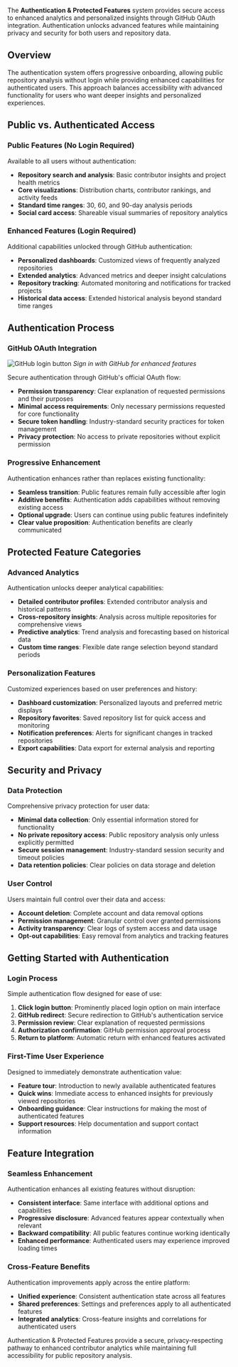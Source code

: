 The **Authentication & Protected Features** system provides secure access to enhanced analytics and personalized insights through GitHub OAuth integration. Authentication unlocks advanced features while maintaining privacy and security for both users and repository data.

## Overview

The authentication system offers progressive onboarding, allowing public repository analysis without login while providing enhanced capabilities for authenticated users. This approach balances accessibility with advanced functionality for users who want deeper insights and personalized experiences.

## Public vs. Authenticated Access

### Public Features (No Login Required)
Available to all users without authentication:

- **Repository search and analysis**: Basic contributor insights and project health metrics
- **Core visualizations**: Distribution charts, contributor rankings, and activity feeds
- **Standard time ranges**: 30, 60, and 90-day analysis periods
- **Social card access**: Shareable visual summaries of repository analytics

### Enhanced Features (Login Required)
Additional capabilities unlocked through GitHub authentication:

- **Personalized dashboards**: Customized views of frequently analyzed repositories
- **Extended analytics**: Advanced metrics and deeper insight calculations
- **Repository tracking**: Automated monitoring and notifications for tracked projects
- **Historical data access**: Extended historical analysis beyond standard time ranges

## Authentication Process

### GitHub OAuth Integration
![GitHub login button](/docs/images/features/authentication/github-login-button.png)
*Sign in with GitHub for enhanced features*

Secure authentication through GitHub's official OAuth flow:

- **Permission transparency**: Clear explanation of requested permissions and their purposes
- **Minimal access requirements**: Only necessary permissions requested for core functionality
- **Secure token handling**: Industry-standard security practices for token management
- **Privacy protection**: No access to private repositories without explicit permission

### Progressive Enhancement
Authentication enhances rather than replaces existing functionality:

- **Seamless transition**: Public features remain fully accessible after login
- **Additive benefits**: Authentication adds capabilities without removing existing access
- **Optional upgrade**: Users can continue using public features indefinitely
- **Clear value proposition**: Authentication benefits are clearly communicated

## Protected Feature Categories

### Advanced Analytics
Authentication unlocks deeper analytical capabilities:

- **Detailed contributor profiles**: Extended contributor analysis and historical patterns
- **Cross-repository insights**: Analysis across multiple repositories for comprehensive views
- **Predictive analytics**: Trend analysis and forecasting based on historical data
- **Custom time ranges**: Flexible date range selection beyond standard periods

### Personalization Features
Customized experiences based on user preferences and history:

- **Dashboard customization**: Personalized layouts and preferred metric displays
- **Repository favorites**: Saved repository list for quick access and monitoring
- **Notification preferences**: Alerts for significant changes in tracked repositories
- **Export capabilities**: Data export for external analysis and reporting

## Security and Privacy

### Data Protection
Comprehensive privacy protection for user data:

- **Minimal data collection**: Only essential information stored for functionality
- **No private repository access**: Public repository analysis only unless explicitly permitted
- **Secure session management**: Industry-standard session security and timeout policies
- **Data retention policies**: Clear policies on data storage and deletion

### User Control
Users maintain full control over their data and access:

- **Account deletion**: Complete account and data removal options
- **Permission management**: Granular control over granted permissions
- **Activity transparency**: Clear logs of system access and data usage
- **Opt-out capabilities**: Easy removal from analytics and tracking features

## Getting Started with Authentication

### Login Process
Simple authentication flow designed for ease of use:

1. **Click login button**: Prominently placed login option on main interface
2. **GitHub redirect**: Secure redirection to GitHub's authentication service
3. **Permission review**: Clear explanation of requested permissions
4. **Authorization confirmation**: GitHub permission approval process
5. **Return to platform**: Automatic return with enhanced features activated

### First-Time User Experience
Designed to immediately demonstrate authentication value:

- **Feature tour**: Introduction to newly available authenticated features
- **Quick wins**: Immediate access to enhanced insights for previously viewed repositories
- **Onboarding guidance**: Clear instructions for making the most of authenticated features
- **Support resources**: Help documentation and support contact information

## Feature Integration

### Seamless Enhancement
Authentication enhances all existing features without disruption:

- **Consistent interface**: Same interface with additional options and capabilities
- **Progressive disclosure**: Advanced features appear contextually when relevant
- **Backward compatibility**: All public features continue working identically
- **Enhanced performance**: Authenticated users may experience improved loading times

### Cross-Feature Benefits
Authentication improvements apply across the entire platform:

- **Unified experience**: Consistent authentication state across all features
- **Shared preferences**: Settings and preferences apply to all authenticated features
- **Integrated analytics**: Cross-feature insights and correlations for authenticated users

Authentication & Protected Features provide a secure, privacy-respecting pathway to enhanced contributor analytics while maintaining full accessibility for public repository analysis.